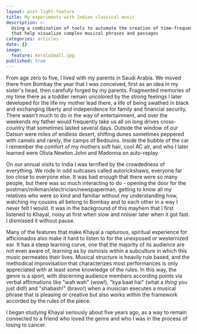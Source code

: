 ```yaml
---
layout: post-light-feature
title: My experiments with Indian classical music
description: >-
  Using a combination of tools to automate the creation of time-frequency videos
  that help visualize complex musical phrases and passages
categories: articles
date: {}
image:
  feature: KeralaSmall.jpg
published: true
---
```

From age zero to five, I lived with my parents in Saudi Arabia. We moved there from Bombay the year that I was conceived, first as an idea in my sister's head, then carefully forged by my parents. Fragmented memories of my time there as a toddler remain uncolored by the strong feelings I later developed for the life my mother lead there, a life of being swathed in black and exchanging liberty and independence for family and financial security. There wasn't much to do in the way of entertainment, and over the weekends my father would frequently take us all on long drives cross-country that sometimes lasted several days. Outside the window of our Datsun were miles of endless desert, shifting dunes sometimes peppered with camels and rarely, the camps of Bedouins. Inside the bubble of the car I remember the comfort of my mothers soft hair, cool AC air, and who I later learned were Olivia Newton John and Madonna on auto-replay. 

On our annual visits to India I was terrified by the crowdedness of everything. We rode in odd suitcases called autorickshaws, everyone far too close to everyone else. It was bad enough that there were so many people, but there was so much interacting to do - opening the door for the postman/milkman/electrician/newspaperman, getting to know all my relatives who were so kind and familiar without my understanding how, watching my cousins all belong to Bombay and to each other in a way I never felt I would. It was in the background of this mayhem that I first listened to Khayal, noisy at first when slow and noisier later when it got fast. I dismissed it without pause.

Many of the features that make Khayal a rapturous, spiritual experience for afficionados also make it hard to listen to for the unexposed or westernized ear. It has a steep learning curve, one that the majority of its audience are not even aware of, learning as by osmosis within a subculture in which this music permeates their lives. Musical structure is heavily rule based, and the methodical improvisation that characterizes most performances is only appreciated with at least some knowledge of the rules. In this way, the genre is a sport, with discerning audience members according points via verbal affirmations like "wah wah" (wow!), "kya baat hai" (what a *thing* you just did!) and "shabash!" (bravo!) when a musician executes a musical phrase that is pleasing or creative but also works within the framework accorded by the rules of the piece.

I began studying Khayal seriously about five years ago, as a way to remain connected to a friend who loved the genre and who I was in the process of losing to cancer. 
